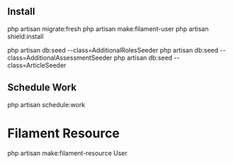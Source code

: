 ## Install

php artisan migrate:fresh
php artisan make:filament-user
php artisan shield:install

php artisan db:seed --class=AdditionalRolesSeeder 
php artisan db:seed --class=AdditionalAssessmentSeeder
php artisan db:seed --class=ArticleSeeder
## Schedule Work

php artisan schedule:work

# Filament Resource

php artisan make:filament-resource User
